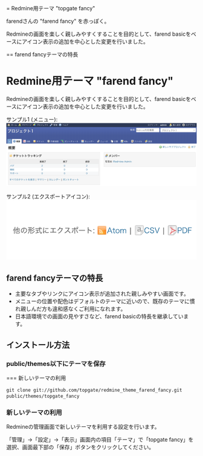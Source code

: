 = Redmine用テーマ "topgate fancy"

farendさんの "farend fancy" を赤っぽく。

Redmineの画面を楽しく親しみやすくすることを目的として、farend basicをベースにアイコン表示の追加を中心とした変更を行いました。

== farend fancyテーマの特長
# Redmine用テーマ "farend fancy"

Redmineの画面を楽しく親しみやすくすることを目的として、farend basicをベースにアイコン表示の追加を中心とした変更を行いました。

サンプル1 (メニュー):
<kbd><img src="https://github.com/farend/redmine_theme_farend_fancy/blob/images/menu.png" /></kbd>

サンプル2 (エクスポートアイコン):
<kbd><img src="https://github.com/farend/redmine_theme_farend_fancy/blob/images/export-icon.png" /></kbd>

## farend fancyテーマの特長

* 主要なタブやリンクにアイコン表示が追加された親しみやすい画面です。
* メニューの位置や配色はデフォルトのテーマに近いので、既存のテーマに慣れ親しんだ方も違和感なくご利用になれます。
* 日本語環境での画面の見やすさなど、farend basicの特長を継承しています。

## インストール方法

### public/themes以下にテーマを保存


=== 新しいテーマの利用
```
git clone git://github.com/topgate/redmine_theme_farend_fancy.git public/themes/topgate_fancy
```

### 新しいテーマの利用

Redmineの管理画面で新しいテーマを利用する設定を行います。

「管理」→「設定」→「表示」画面内の項目「テーマ」で「topgate fancy」を選択、画面最下部の「保存」ボタンをクリックしてください。
